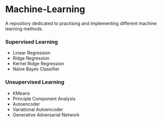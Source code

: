 # Machine-Learning

A repository dedicated to practising and implementing different machine learning methods. 

### Supervised Learning
- Linear Regression
- Ridge Regression
- Kernel Ridge Regression
- Naïve Bayes Classifier

### Unsupervised Learning
- KMeans
- Principle Component Analysis
- Autoencoder
- Variational Autoencoder
- Generative Adversarial Network

